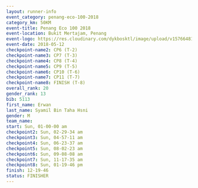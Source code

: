 ```yaml
--- 
layout: runner-info 
event_category: penang-eco-100-2018 
category_km: 50KM 
event-title: Penang Eco 100 2018 
event-location: Bukit Mertajam, Penang 
event-logo: https://res.cloudinary.com/dykbosktl/image/upload/v1576648106/Logo/Logo_lovxhg.jpg 
event-date: 2018-05-12 
checkpoint-name2: CP6 (T-2) 
checkpoint-name3: CP7 (T-3) 
checkpoint-name4: CP8 (T-4) 
checkpoint-name5: CP9 (T-5) 
checkpoint-name6: CP10 (T-6) 
checkpoint-name7: CP11 (T-7) 
checkpoint-name8: FINISH (T-8) 
overall_rank: 20
gender_rank: 13
bib: 5113
first_name: Erwan
last_name: Syamil Bin Taha Hsni
gender: M
team_name: 
start: Sun, 01-00-00 am
checkpoint2: Sun, 02-29-34 am
checkpoint3: Sun, 04-57-11 am
checkpoint4: Sun, 06-23-37 am
checkpoint5: Sun, 08-02-23 am
checkpoint6: Sun, 09-08-08 am
checkpoint7: Sun, 11-17-35 am
checkpoint8: Sun, 01-19-46 pm
finish: 12-19-46
status: FINISHER
--- 
```

